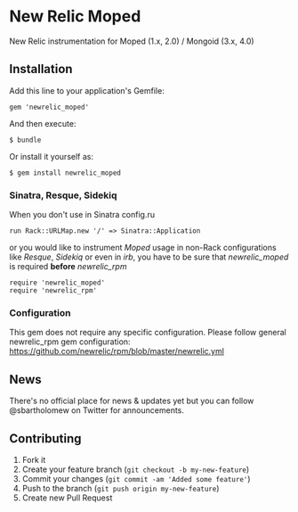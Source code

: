 # New Relic Moped

New Relic instrumentation for Moped (1.x, 2.0) / Mongoid (3.x, 4.0)

## Installation

Add this line to your application's Gemfile:

    gem 'newrelic_moped'

And then execute:

    $ bundle

Or install it yourself as:

    $ gem install newrelic_moped

### Sinatra, Resque, Sidekiq

When you don't use in Sinatra config.ru

    run Rack::URLMap.new '/' => Sinatra::Application
    
or you would like to instrument *Moped* usage in non-Rack configurations like *Resque*, *Sidekiq* or even in *irb*, you have to be sure that *newrelic_moped* is required **before** *newrelic_rpm*

    require 'newrelic_moped'
    require 'newrelic_rpm'

### Configuration

This gem does not require any specific configuration. Please follow general newrelic_rpm gem configuration:
https://github.com/newrelic/rpm/blob/master/newrelic.yml

## News

There's no official place for news & updates yet but you can follow @sbartholomew on Twitter for announcements.

## Contributing

1. Fork it
2. Create your feature branch (`git checkout -b my-new-feature`)
3. Commit your changes (`git commit -am 'Added some feature'`)
4. Push to the branch (`git push origin my-new-feature`)
5. Create new Pull Request
